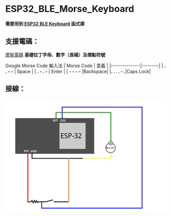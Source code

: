 # ESP32_BLE_Morse_Keyboard

**需要用到 [ESP32 BLE Keyboard](https://github.com/T-vK/ESP32-BLE-Keyboard) 函式庫**

## 支援電碼：

[摩斯電碼](https://zh.wikipedia.org/wiki/%E6%91%A9%E5%B0%94%E6%96%AF%E7%94%B5%E7%A0%81) **基礎拉丁字母、數字（長碼）及標點符號**

Google Morse Code 輸入法
|   Morse Code  |   意義  |
|:-------------:|:-------:|
|  **. . - -**  |  Space  |
|  **. - . -**  |  Enter  |
|  **- - - -**  |Backspace|
|**. . . . - .**|Caps Lock|

## 接線：

![電路](https://github.com/ByronJY/ESP32_BLE_Morse_Keyboard/blob/main/%E9%9B%BB%E8%B7%AF.svg)
